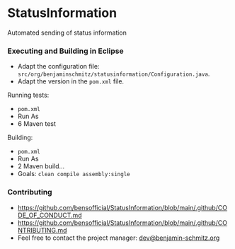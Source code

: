 # StatusInformation
Automated sending of status information

### Executing and Building in Eclipse
- Adapt the configuration file: ``src/org/benjaminschmitz/statusinformation/Configuration.java``.
- Adapt the version in the ``pom.xml`` file.

Running tests:
- ``pom.xml``
- Run As
- 6 Maven test

Building: 
- ``pom.xml``
- Run As
- 2 Maven build...
- Goals: ``clean compile assembly:single``

### Contributing
- https://github.com/bensofficial/StatusInformation/blob/main/.github/CODE_OF_CONDUCT.md
- https://github.com/bensofficial/StatusInformation/blob/main/.github/CONTRIBUTING.md
- Feel free to contact the project manager: dev@benjamin-schmitz.org

